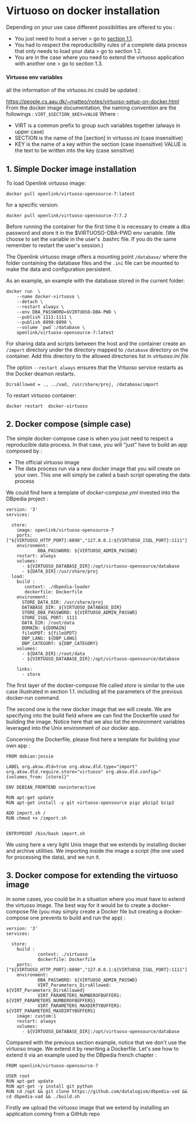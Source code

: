# Virtuoso on docker installation

Depending on your use case different possibilities are offered to you :
* You just need to host a server > go to [section 1.1](#1-simple-docker-image-installation).
* You had to respect the reproducibility rules of a complete data process that only needs to load your data > go to section 1.2.
* You are in the case where you need to extend the virtuoso application with another one > go to section 1.3.

#### Virtuoso env variables

all the information of the virtuoso.ini could be updated :

https://people.cs.aau.dk/~matteo/notes/virtuoso-setup-on-docker.html
From the docker image documentation, the naming convention are the followings :
`VIRT_$SECTION_$KEY=VALUE` Where :
*    VIRT is a common prefix to group such  variables together (always in upper case)
*  SECTION is the name of the [section] in virtuoso.ini (case insensitive)
*   KEY is the name of a key within the section (case insensitive)
    VALUE is the text to be written into the key (case sensitive)

## 1. Simple Docker image installation

To load Openlink virtuoso image:
```
docker pull openlink/virtuoso-opensource-7:latest
```
for a specific version:
```
docker pull openlink/virtuoso-opensource-7:7.2
```
Before running the container for the first time it is necessary to create a dba password and store it in the $VIRTUOSO-DBA-PWD env variable. (We choose to set the variable in the user's .bashrc file. If you do the same remember to restart the user's session.)

The Openlink virtuoso image offers a mounting point `/database/` where the folder containing the database files and the `.ini` file can be mounted to make the data and configuration persistent.

As an example, an example with the database stored in the current folder:
```
docker run  \
    --name docker-virtuoso \
    --detach \
    --restart always \
    --env DBA_PASSWORD=$VIRTUOSO-DBA-PWD \
    --publish 1111:1111 \
    --publish 8890:8890 \
    --volume `pwd`:/database \
    openlink/virtuoso-opensource-7:latest
```
For sharing data and scripts between the host and the container create an `/import` directory under the directory mapped to `/database` directory on the container. Add this directory to the allowed directories list in *virtuoso.ini file*.

The option `--restart always` ensures that the Vrtuoso service restarts as the Docker deamon restarts.

```
DirsAllowed = ., ../vad, /usr/share/proj, /database/import
```
To restart virtuoso container:
```
docker restart  docker-virtuoso
```

## 2. Docker compose (simple case)

The simple docker-compose case is when you just need to respect a reproducible data process. In that case, you will "just" have to build an app composed by :
* The official virtuoso image
* The data process run via a new docker image that you will create on your own. This one will simply be called a bash script operating the data process

We could find here a template of *docker-compose.yml* invested into the DBpedia project :

```
version: '3'
services:

  store:
    image: openlink/virtuoso-opensource-7
    ports: ["${VIRTUOSO_HTTP_PORT}:8890","127.0.0.1:${VIRTUOSO_ISQL_PORT}:1111"]
    environment:
            DBA_PASSWORD: ${VIRTUOSO_ADMIN_PASSWD}
    restart: always
    volumes:
      - ${VIRTUOSO_DATABASE_DIR}:/opt/virtuoso-opensource/database
      - ${DATA_DIR}:/usr/share/proj
  load:
    build :
       context: ./dbpedia-loader
       dockerfile: Dockerfile
    environment:
      STORE_DATA_DIR: /usr/share/proj
      DATABASE_DIR: ${VIRTUOSO_DATABASE_DIR}
      STORE_DBA_PASSWORD: ${VIRTUOSO_ADMIN_PASSWD}
      STORE_ISQL_PORT: 1111
      DATA_DIR: /root/data
      DOMAIN: ${DOMAIN}
      fileUPDT: ${fileUPDT}
      DBP_LANG: ${DBP_LANG}
      DBP_CATEGORY: ${DBP_CATEGORY}
    volumes:
      - ${DATA_DIR}:/root/data
      - ${VIRTUOSO_DATABASE_DIR}:/opt/virtuoso-opensource/database

    links:
      - store
```

The first layer of the docker-compose file called *store* is similar to the use case illustrated in section 1.1. including all the parameters of the previous docker-run command.

The second one is the new docker image that we will create. We are specifying into the build field where we can find the Dockerfile used for building the image. Notice here that we also list the environment variables leveraged into the Unix environment of our docker app.

Concerning the Dockerfile, please find here a template for building your own app :
```
FROM debian:jessie

LABEL org.aksw.dld=true org.aksw.dld.type="import" org.aksw.dld.require.store="virtuoso" org.aksw.dld.config="{volumes_from: [store]}"

ENV DEBIAN_FRONTEND noninteractive

RUN apt-get update
RUN apt-get install -y git virtuoso-opensource pigz pbzip2 bzip2

ADD import.sh /
RUN chmod +x /import.sh


ENTRYPOINT /bin/bash import.sh

```
We using here a very light Unix image that we extends by installing docker and archive utilities. We importing inside the image a script (the one used for processing the data), and we run it.


## 3. Docker compose for extending the virtuoso image

In some cases, you could be in a situation where you must have to extend the virtuoso image. The best way for it would be to create a docker-compose file (you may simply create a Docker file but creating a docker-compose one prevents to build and run the app) :
```
version: '3'
services:

  store:
    build :
            context: ./virtuoso
            dockerfile: Dockerfile
    ports: ["${VIRTUOSO_HTTP_PORT}:8890","127.0.0.1:${VIRTUOSO_ISQL_PORT}:1111"]
    environment:
            DBA_PASSWORD: ${VIRTUOSO_ADMIN_PASSWD}
            VIRT_Parameters_DirsAllowed: ${VIRT_Parameters_DirsAllowed}
            VIRT_PARAMETERS_NUMBEROFBUFFERS: ${VIRT_PARAMETERS_NUMBEROFBUFFERS}
            VIRT_PARAMETERS_MAXDIRTYBUFFERS: ${VIRT_PARAMETERS_MAXDIRTYBUFFERS}
    image: custom:1
    restart: always
    volumes:
      - ${VIRTUOSO_DATABASE_DIR}:/opt/virtuoso-opensource/database
```
Compared with the previous section example, notice that we don't use the virtuoso image. We extend it by rewriting a Dockerfile. Let's see how to extend it via an example used by the DBpedia french chapter :
```
FROM openlink/virtuoso-opensource-7

USER root
RUN apt-get update
RUN apt-get -y install git python
RUN cd /opt && git clone https://github.com/datalogism/dbpedia-vad && cd dbpedia-vad && ./build.sh

```
Firstly we upload the virtuoso image that we extend by installing an application coming from a GitHub repo
